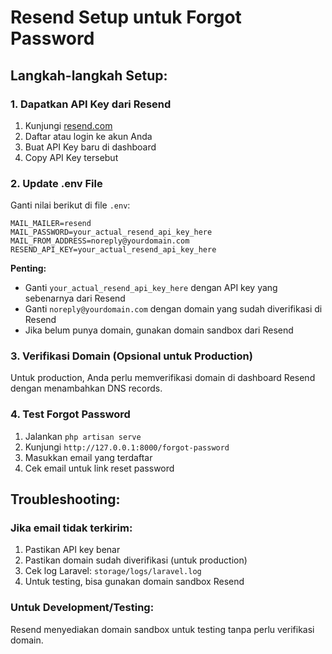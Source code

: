 # Resend Setup untuk Forgot Password

## Langkah-langkah Setup:

### 1. Dapatkan API Key dari Resend
1. Kunjungi [resend.com](https://resend.com)
2. Daftar atau login ke akun Anda
3. Buat API Key baru di dashboard
4. Copy API Key tersebut

### 2. Update .env File
Ganti nilai berikut di file `.env`:

```env
MAIL_MAILER=resend
MAIL_PASSWORD=your_actual_resend_api_key_here
MAIL_FROM_ADDRESS=noreply@yourdomain.com
RESEND_API_KEY=your_actual_resend_api_key_here
```

**Penting:**
- Ganti `your_actual_resend_api_key_here` dengan API key yang sebenarnya dari Resend
- Ganti `noreply@yourdomain.com` dengan domain yang sudah diverifikasi di Resend
- Jika belum punya domain, gunakan domain sandbox dari Resend

### 3. Verifikasi Domain (Opsional untuk Production)
Untuk production, Anda perlu memverifikasi domain di dashboard Resend dengan menambahkan DNS records.

### 4. Test Forgot Password
1. Jalankan `php artisan serve`
2. Kunjungi `http://127.0.0.1:8000/forgot-password`
3. Masukkan email yang terdaftar
4. Cek email untuk link reset password

## Troubleshooting:

### Jika email tidak terkirim:
1. Pastikan API key benar
2. Pastikan domain sudah diverifikasi (untuk production)
3. Cek log Laravel: `storage/logs/laravel.log`
4. Untuk testing, bisa gunakan domain sandbox Resend

### Untuk Development/Testing:
Resend menyediakan domain sandbox untuk testing tanpa perlu verifikasi domain.